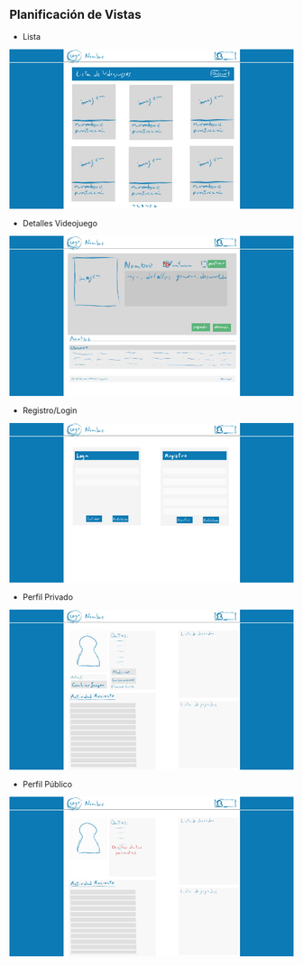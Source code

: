 ## Planificación de Vistas

- Lista

![lista](https://github.com/UNIZAR-30226-2017-05/Carol/blob/master/otros/img/pantallas/lista.jpg?raw=true)

- Detalles Videojuego

![detalles](https://github.com/UNIZAR-30226-2017-05/Carol/blob/master/otros/img/pantallas/detalles.jpg?raw=true)

- Registro/Login

![reg_log](https://github.com/UNIZAR-30226-2017-05/Carol/blob/master/otros/img/pantallas/reg-log.jpg?raw=true)

- Perfil Privado

![per_priv](https://github.com/UNIZAR-30226-2017-05/Carol/blob/master/otros/img/pantallas/perfil%20privado.jpg?raw=true)

- Perfil Público

![per_pub](https://github.com/UNIZAR-30226-2017-05/Carol/blob/master/otros/img/pantallas/perfil%20publico.jpg?raw=true)
